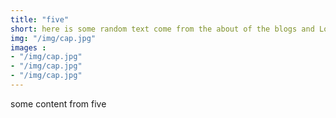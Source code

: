 ```yaml
---
title: "five"
short: here is some random text come from the about of the blogs and Lorem ipsum dolor sit amet, consectetur adipisicing elit. Dolores 
img: "/img/cap.jpg"
images :
- "/img/cap.jpg"
- "/img/cap.jpg"
- "/img/cap.jpg"
---
```


some content from five 